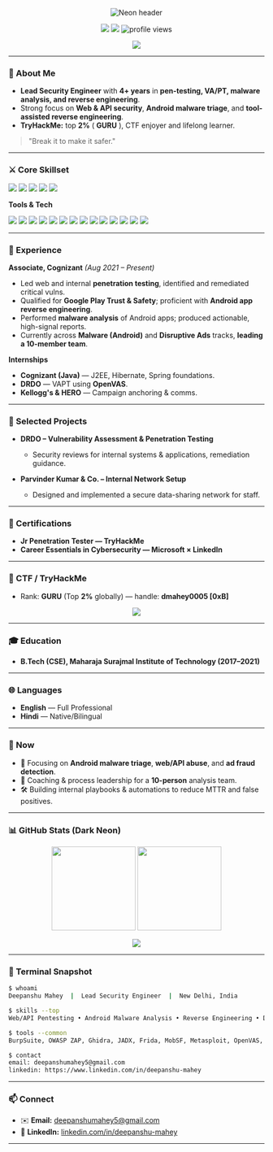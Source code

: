 
<p align="center">
  <img src="https://capsule-render.vercel.app/api?type=waving&height=220&color=0:00FFA3,100:7C00FF&text=DEEPANSHU%20MAHEY&fontAlign=50&fontAlignY=35&fontColor=ffffff&desc=Lead%20Security%20Engineer%20%7C%20Pentester%20%7C%20Malware%20Analyst&descAlign=50&descAlignY=60" alt="Neon header"/>
</p>

<p align="center">
  <a href="mailto:deepanshumahey5@gmail.com"><img src="https://img.shields.io/badge/Email-deepanshumahey5%40gmail.com-7C00FF?logo=gmail&logoColor=white"/></a>
  <a href="https://www.linkedin.com/in/deepanshu-mahey" target="_blank"><img src="https://img.shields.io/badge/LinkedIn-Deepanshu%20Mahey-00A0DC?logo=linkedin&logoColor=white"/></a>
  <img src="https://komarev.com/ghpvc/?username=dm0005&style=flat&label=Visitors" alt="profile views"/>
  
</p>

<p align="center">
  <img src="https://readme-typing-svg.herokuapp.com?font=JetBrains+Mono&weight=600&size=22&duration=3500&pause=800&color=00FFA3&center=true&vCenter=true&width=900&lines=Top+2%25+TryHackMe+%5BMASTER%5D;Web+%26+API+Pentesting;Android+Malware+Analysis+%26+Reverse+Engineering;Leading+a+10%2B+member+security+team;Always+learning%2C+always+breaking+%26+fixing"/>
</p>

---

### 🧪 About Me

* **Lead Security Engineer** with **4+ years** in **pen-testing, VA/PT, malware analysis, and reverse engineering**.
* Strong focus on **Web & API security**, **Android malware triage**, and **tool-assisted reverse engineering**.
* **TryHackMe:** top **2%** ( **GURU** ), CTF enjoyer and lifelong learner.

> "Break it to make it safer."

---

### ⚔️ Core Skillset

<p align="left">
  <img src="https://img.shields.io/badge/Web%20App%20Pentesting-121212?style=for-the-badge&logo=burpsuite"/>
  <img src="https://img.shields.io/badge/API%20Pentesting-121212?style=for-the-badge&logo=postman"/>
  <img src="https://img.shields.io/badge/Android%20Pentesting-121212?style=for-the-badge&logo=android"/>
  <img src="https://img.shields.io/badge/Malware%20Analysis-121212?style=for-the-badge"/>
  <img src="https://img.shields.io/badge/Reverse%20Engineering-121212?style=for-the-badge&logo=gnuemacs"/>
</p>

**Tools & Tech**

<p>
  <img src="https://img.shields.io/badge/Burp%20Suite-FF6F00?logo=burpsuite&logoColor=white"/>
  <img src="https://img.shields.io/badge/OWASP%20ZAP-00599C?logo=zap&logoColor=white"/>
  <img src="https://img.shields.io/badge/Ghidra-8A2BE2"/>
  <img src="https://img.shields.io/badge/JADX-6A5ACD"/>
  <img src="https://img.shields.io/badge/Frida-228B22"/>
  <img src="https://img.shields.io/badge/MobSF-2F4F4F"/>
  <img src="https://img.shields.io/badge/Metasploit-2D98DA?logo=metasploit&logoColor=white"/>
  <img src="https://img.shields.io/badge/OpenVAS-39A85A"/>
  <img src="https://img.shields.io/badge/DAST-444444"/>
  <img src="https://img.shields.io/badge/SAST-444444"/>
  <img src="https://img.shields.io/badge/Java-ED8B00?logo=java&logoColor=white"/>
  <img src="https://img.shields.io/badge/Python-3776AB?logo=python&logoColor=white"/>
  <img src="https://img.shields.io/badge/Shell%20Scripting-4EAA25?logo=gnubash&logoColor=white"/>
  <img src="https://img.shields.io/badge/Postman-FF6C37?logo=postman&logoColor=white"/>
</p>

---

### 🏢 Experience

**Associate, Cognizant** *(Aug 2021 – Present)*

* Led web and internal **penetration testing**, identified and remediated critical vulns.
* Qualified for **Google Play Trust & Safety**; proficient with **Android app reverse engineering**.
* Performed **malware analysis** of Android apps; produced actionable, high-signal reports.
* Currently across **Malware (Android)** and **Disruptive Ads** tracks, **leading a 10-member team**.

**Internships**

* **Cognizant (Java)** — J2EE, Hibernate, Spring foundations.
* **DRDO** — VAPT using **OpenVAS**.
* **Kellogg's & HERO** — Campaign anchoring & comms.

---

### 🧰 Selected Projects

* **DRDO – Vulnerability Assessment & Penetration Testing**

  * Security reviews for internal systems & applications, remediation guidance.
* **Parvinder Kumar & Co. – Internal Network Setup**

  * Designed and implemented a secure data-sharing network for staff.

---

### 🏅 Certifications

* **Jr Penetration Tester — TryHackMe**
* **Career Essentials in Cybersecurity — Microsoft × LinkedIn**

---

### 🧩 CTF / TryHackMe

* Rank: **GURU** (Top **2%** globally) — handle: **dmahey0005 \[0xB]**

<p align="center">
  <img src="https://readme-typing-svg.herokuapp.com?font=JetBrains+Mono&weight=600&size=20&duration=3000&pause=500&color=7C00FF&center=true&vCenter=true&width=800&lines=Hack%2C+Analyze%2C+Report%2C+Repeat."/>
</p>

---

### 🎓 Education

* **B.Tech (CSE), Maharaja Surajmal Institute of Technology (2017–2021)** 

---

### 🌐 Languages

* **English** — Full Professional
* **Hindi** — Native/Bilingual

---

### 🧭 Now

* 🔭 Focusing on **Android malware triage**, **web/API abuse**, and **ad fraud detection**.
* 👥 Coaching & process leadership for a **10-person** analysis team.
* 🛠 Building internal playbooks & automations to reduce MTTR and false positives.

---

### 📊 GitHub Stats (Dark Neon)

<p align="center">
  <img src="https://github-readme-stats.vercel.app/api?username=dm0005&show_icons=true&hide_border=true&count_private=true&theme=radical" height="165"/>
  <img src="https://github-readme-streak-stats.herokuapp.com/?user=dm0005&hide_border=true&theme=radical" height="165"/>
</p>

<p align="center">
  <img src="https://github-readme-activity-graph.vercel.app/graph?username=dm0005&hide_border=true&area=true&theme=react-dark"/>
</p>

---

### 🧪 Terminal Snapshot

```bash
$ whoami
Deepanshu Mahey  |  Lead Security Engineer  |  New Delhi, India

$ skills --top
Web/API Pentesting • Android Malware Analysis • Reverse Engineering • DAST/SAST

$ tools --common
BurpSuite, OWASP ZAP, Ghidra, JADX, Frida, MobSF, Metasploit, OpenVAS, Postman

$ contact
email: deepanshumahey5@gmail.com
linkedin: https://www.linkedin.com/in/deepanshu-mahey
```

---

### 📫 Connect

* ✉️ **Email:** [deepanshumahey5@gmail.com](mailto:deepanshumahey5@gmail.com)
* 💼 **LinkedIn:** [linkedin.com/in/deepanshu-mahey](https://www.linkedin.com/in/deepanshu-mahey)

---

